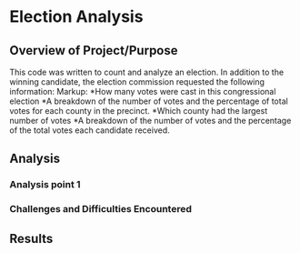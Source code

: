 # Election Analysis
## Overview of Project/Purpose
This code was written to count and analyze an election. In addition to the winning candidate, the election commission requested the following information:
Markup: *How many votes were cast in this congressional election
        *A breakdown of the number of votes and the percentage of total votes for each county in the precinct.
        *Which county had the largest number of votes
        *A breakdown of the number of votes and the percentage of the total votes each candidate received.


## Analysis

### Analysis point 1

### Challenges and Difficulties Encountered

## Results

